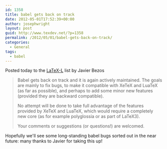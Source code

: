 ```yaml
---
id: 1358
title: babel gets back on track
date: 2012-05-01T17:52:39+00:00
author: josephwright
layout: post
guid: http://www.texdev.net/?p=1358
permalink: /2012/05/01/babel-gets-back-on-track/
categories:
  - General
tags:
  - babel
---
```

Posted today to the <a href="http://news.gmane.org/group/gmane.comp.tex.latex.latex3">LaTeX-L</a> list by Javier Bezos
<blockquote>Babel gets back on track and it is again actively maintained. The goals are mainly to fix bugs, to make it compatible with XeTeX and LuaTeX (as far as possible), and perhaps to add some minor new features (provided they are backward compatible).

No attempt will be done to take full advantage of the features provided by XeTeX and LuaTeX, which would require a completely new core (as for example polyglossia or as part of LaTeX3).

Your comments or suggestions (or questions!) are welcomed.</blockquote>
Hopefully we'll see some long-standing babel bugs sorted out in the near future: many thanks to Javier for taking this up!
